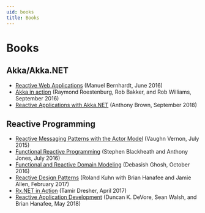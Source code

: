 ```yaml
---
uid: books
title: Books
---
```


# Books

## Akka/Akka.NET

* [Reactive Web Applications](https://www.manning.com/books/reactive-web-applications) (Manuel Bernhardt, June 2016)
* [Akka in action](https://www.manning.com/books/akka-in-action) (Raymond Roestenburg, Rob Bakker, and Rob Williams, September 2016)
* [Reactive Applications with Akka.NET](https://www.manning.com/books/reactive-applications-with-akka-net) (Anthony Brown, September 2018)

## Reactive Programming

* [Reactive Messaging Patterns with the Actor Model](https://www.amazon.com/dp/B011S8YC5G) (Vaughn Vernon, July 2015)
* [Functional Reactive Programming](https://www.manning.com/books/functional-reactive-programming) (Stephen Blackheath and Anthony Jones, July 2016)
* [Functional and Reactive Domain Modeling](https://www.manning.com/books/functional-and-reactive-domain-modeling) (Debasish Ghosh, October 2016)
* [Reactive Design Patterns](https://www.manning.com/books/reactive-design-patterns) (Roland Kuhn with Brian Hanafee and Jamie Allen, February 2017)
* [Rx.NET in Action](https://www.manning.com/books/rx-dot-net-in-action) (Tamir Dresher, April 2017)
* [Reactive Application Development](https://www.manning.com/books/reactive-application-development) (Duncan K. DeVore, Sean Walsh, and Brian Hanafee, May 2018)
